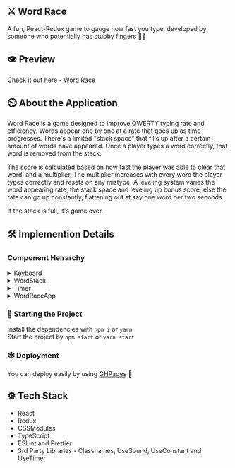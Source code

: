## ⚔️ Word Race 
A fun, React-Redux game to gauge how fast you type, developed by someone who potentially has stubby fingers 🖖🏻

## 👁️ Preview
Check it out here - [Word Race](https://apps.srijansrivastava.tech/WordRace/)

## ⏲️ About the Application

Word Race is a game designed to improve QWERTY typing rate and efficiency. Words appear one by one at a rate that goes up as time progresses. There's a limited "stack space" that fills up after a certain amount of words have appeared. Once a player types a word correctly, that word is removed from the stack.

The score is calculated based on how fast the player was able to clear that word, and a multiplier. The multiplier increases with every word the player types correctly and resets on any mistype. A leveling system varies the word appearing rate, the stack space and leveling up bonus score, else the rate can go up constantly, flattening out at say one word per two seconds.

If the stack is full, it's game over. 

## 🛠 Implemention Details

### Component Heirarchy

<details>
<summary>Keyboard</summary>
<p>
<br>
  1. Keyboard based on JSX, styled using CSSModules
  2. Iterates through an array to render out keys, row-wise, and sets up event listeners for them
  3. Accepts SPACEBAR to start, and then dipatches keyPressed and keyCounts if keydown and keyup events are triggered
  4. Selects characterRequested and length. If keyPressed === characterRequested, and keyCount === wordLength, then the word typed is correct!
  5. Dispatches isCorrect, which is the corresponding action to WordRaceApp
  6. If incorrect, dispatches action to decrement score
  7. Uses sound effects for different actions
</p>
</details>

<details>
<summary>WordStack</summary>
<p>
<br>
  1. Word Stack based on JSX, styled using CSSModules
  2. Iterates through an array to render out words, fetched from an API, and dispatches the app being idle
  3. Styles the letters in the current word according to whether they are meant to be pressed or not
  4. Keeps count of the current length of the word stack. If word stack exceeds the permisible limit, it dispatches an action to end the game
</p>
</details>

<details>
<summary>Timer</summary>
<p>
<br>
  1. Timer based on JSX, styled using CSSModules, internally uses the useTimer hook for keeping track of the elapsed time
  2. Accepts the shouldStart and shouldStop selectors to internally trigger the timer
  3. Accepts interval to decide what the time between words appearing on screen should be
</p>
</details>

<details>
<summary>WordRaceApp</summary>
<p>
<br>
  1. Root App.jsx which is the heart of the application
  2. Handles the OVER status and resets the score, timer and word index, as well as the character to be requested
  3. Handles the use case when the word typed is correct - handles setting the next word, resetting key pres count and character index, and the socre to increment
  4. The score is calculated on the basis of a base score, decremented by word stack length, multiplied by the the number of words typed added with the current level
  5. Handles score incremention and level progression - right now, the maximum level to reach is 3
  6. Triggers sound effects for warning the user that the stack is almost full, and also that the game is over
</p>
</details>


### 🐎 Starting the Project

Install the dependencies with `npm i` or `yarn`  
Start the project by `npm start` or `yarn start`

### 🕸️ Deployment

You can deploy easily by using [GHPages](https://www.npmjs.com/package/gh-pages) 🎉


## ⚙ Tech Stack

- React
- Redux
- CSSModules
- TypeScript
- ESLint and Prettier
- 3rd Party Libraries - Classnames, UseSound, UseConstant and UseTimer
